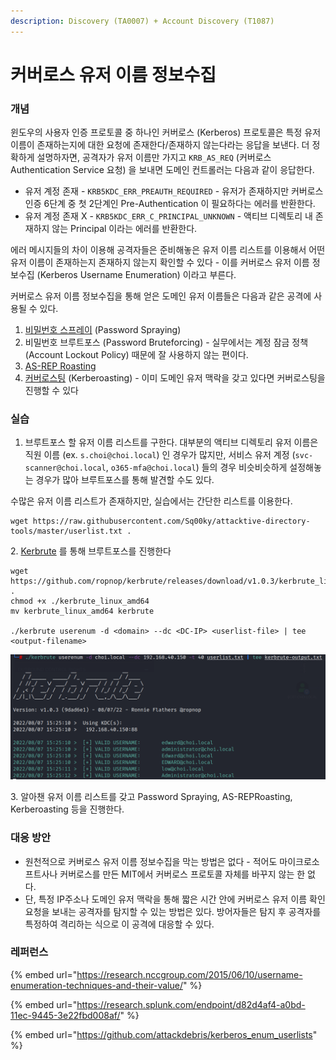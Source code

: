 ```yaml
---
description: Discovery (TA0007) + Account Discovery (T1087)
---
```


# 커버로스 유저 이름 정보수집

### 개념

윈도우의 사용자 인증 프로토콜 중 하나인 커버로스 (Kerberos) 프로토콜은 특정 유저 이름이 존재하는지에 대한 요청에 존재한다/존재하지 않는다라는 응답을 보낸다. 더 정확하게 설명하자면, 공격자가 유저 이름만 가지고 `KRB_AS_REQ` (커버로스 Authentication Service 요청) 을 보내면 도메인 컨트롤러는 다음과 같이 응답한다.

* 유저 계정 존재 - `KRB5KDC_ERR_PREAUTH_REQUIRED` - 유저가 존재하지만 커버로스 인증 6단계 중 첫 2단계인 Pre-Authentication 이 필요하다는 에러를 반환한다.
* 유저 계정 존재 X - `KRB5KDC_ERR_C_PRINCIPAL_UNKNOWN` - 액티브 디렉토리 내 존재하지 않는 Principal 이라는 에러를 반환한다.

에러 메시지들의 차이 이용해 공격자들은 준비해놓은 유저 이름 리스트를 이용해서 어떤 유저 이름이 존재하는지 존재하지 않는지 확인할 수 있다 - 이를 커버로스 유저 이름 정보수집 (Kerberos Username Enumeration) 이라고 부른다.

커버로스 유저 이름 정보수집을 통해 얻은 도메인 유저 이름들은 다음과 같은 공격에 사용될 수 있다.

1. [비밀번호 스프레이](../credential-access/password-spraying.md) (Password Spraying)
2. 비밀번호 브루트포스 (Password Bruteforcing) - 실무에서는 계정 잠금 정책 (Account Lockout Policy) 때문에 잘 사용하지 않는 편이다.
3. [AS-REP Roasting](../credential-access/kerberos/as-rep-roasting.md)
4. [커버로스팅](../credential-access/kerberos/kerberoasting.md) (Kerberoasting) - 이미 도메인 유저 맥락을 갖고 있다면 커버로스팅을 진행할 수 있다

### 실습

1. 브루트포스 할 유저 이름 리스트를 구한다. 대부분의 액티브 디렉토리 유저 이름은 직원 이름 (ex. `s.choi@choi.local`) 인 경우가 많지만, 서비스 유저 계정 (`svc-scanner@choi.local`, `o365-mfa@choi.local`) 들의 경우 비슷비슷하게 설정해놓는 경우가 많아 브루트포스를 통해 발견할 수도 있다.

수많은 유저 이름 리스트가 존재하지만, 실습에서는 간단한 리스트를 이용한다.

```
wget https://raw.githubusercontent.com/Sq00ky/attacktive-directory-tools/master/userlist.txt .
```

2\. [Kerbrute](https://github.com/ropnop/kerbrute) 를 통해 브루트포스를 진행한다

```
wget https://github.com/ropnop/kerbrute/releases/download/v1.0.3/kerbrute_linux_amd64 .
chmod +x ./kerbrute_linux_amd64
mv kerbrute_linux_amd64 kerbrute

./kerbrute userenum -d <domain> --dc <DC-IP> <userlist-file> | tee <output-filename> 
```

![](<../.gitbook/assets/image (112).png>)

3\. 알아챈 유저 이름 리스트를 갖고 Password Spraying, AS-REPRoasting, Kerberoasting 등을 진행한다.

### 대응 방안

* 원천적으로 커버로스 유저 이름 정보수집을 막는 방법은 없다 - 적어도 마이크로소프트사나 커버로스를 만든 MIT에서 커버로스 프로토콜 자체를 바꾸지 않는 한 없다.
* 단, 특정 IP주소나 도메인 유저 맥락을 통해 짧은 시간 안에 커버로스 유저 이름 확인 요청을 보내는 공격자를 탐지할 수 있는 방법은 있다. 방어자들은 탐지 후 공격자를 특정하여 격리하는 식으로 이 공격에 대응할 수 있다.

### 레퍼런스

{% embed url="https://research.nccgroup.com/2015/06/10/username-enumeration-techniques-and-their-value/" %}

{% embed url="https://research.splunk.com/endpoint/d82d4af4-a0bd-11ec-9445-3e22fbd008af/" %}

{% embed url="https://github.com/attackdebris/kerberos_enum_userlists" %}
